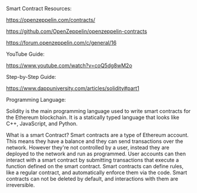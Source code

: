 Smart Contract Resources:

https://openzeppelin.com/contracts/

https://github.com/OpenZeppelin/openzeppelin-contracts 

https://forum.openzeppelin.com/c/general/16 

 YouTube Guide:

https://www.youtube.com/watch?v=coQ5dg8wM2o 

Step-by-Step Guide:

https://www.dappuniversity.com/articles/solidity#part1


Programming Language:

Solidity is the main programming language used to write smart contracts for the Ethereum blockchain. It is a statically typed language that looks like C++, JavaScript, and Python.

What is a smart Contract?
Smart contracts are a type of Ethereum account. This means they have a balance and they can send transactions over the network. However they're not controlled by a user, instead they are deployed to the network and run as programmed. User accounts can then interact with a smart contract by submitting transactions that execute a function defined on the smart contract. Smart contracts can define rules, like a regular contract, and automatically enforce them via the code. Smart contracts can not be deleted by default, and interactions with them are irreversible.



 

 


